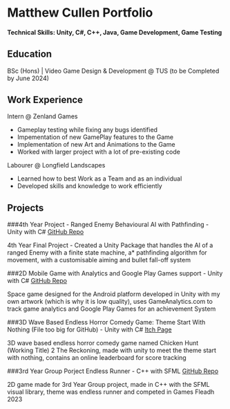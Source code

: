# Matthew Cullen Portfolio

#### Technical Skills: Unity, C#, C++, Java, Game Development, Game Testing

## Education
BSc (Hons) | Video Game Design & Development @ TUS (to be Completed by June 2024)

## Work Experience
Intern @ Zenland Games
- Gameplay testing while fixing any bugs identified
- Impementation of new GamePlay features to the Game
- Implementation of new Art and Animations to the Game
- Worked with larger project with a lot of pre-existing code

Labourer @ Longfield Landscapes
- Learned how to best Work as a Team and as an individual
- Developed skills and knowledge to work efficiently

## Projects
###4th Year Project - Ranged Enemy Behavioural AI with Pathfinding - Unity with C#
[GitHub Repo](https://github.com/BigBirdSlayer01/FYP-Randged-Enemy-AI-with-Pathfinding)

4th Year Final Project - Created a Unity Package that handles the AI of a ranged Enemy with a finite state machine, a* pathfinding algorithm for movement, with a customisable aiming and bullet fall-off system

###2D Mobile Game with Analytics and Google Play Games support - Unity with C#
[GitHub Repo](https://github.com/BigBirdSlayer01/Android-Space-Game)

Space game designed for the Android platform developed in Unity with my own artwork (which is why it is low quality), uses GameAnalytics.com to track game analytics and Google Play Games for an achievement System

###3D Wave Based Endless Horror Comedy Game: Theme Start With Nothing (File too big for GitHub) - Unity with C#
[Itch Page](https://bigbirdslayer.itch.io/chicken-hunt-working-title-2-the-reckoning)

3D wave based endless horror comedy game named Chicken Hunt (Working Title) 2 The Reckoning, made with unity to meet the theme start with nothing, contains an online leaderboard for score tracking

###3rd Year Group Porject Endless Runner - C++ with SFML
[GitHub Repo](https://github.com/BigBirdSlayer01/3rd-Year-Group-Project)

2D game made for 3rd Year Group project, made in C++ with the SFML visual library, theme was endless runner and competed in Games Fleadh 2023
